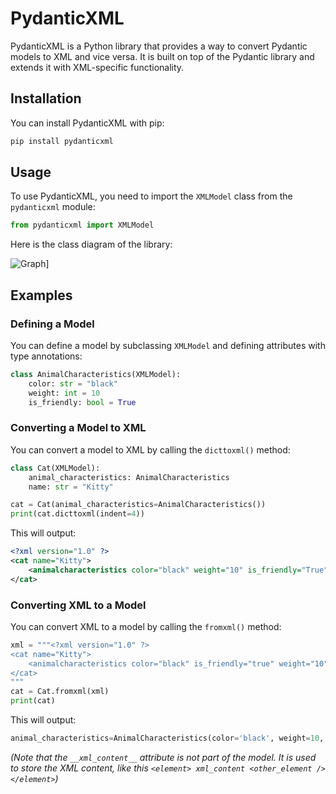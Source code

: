 # PydanticXML

PydanticXML is a Python library that provides a way to convert Pydantic models to XML and vice versa. It is built on top of the Pydantic library and extends it with XML-specific functionality.

## Installation

You can install PydanticXML with pip:

```bash
pip install pydanticxml
```

## Usage

To use PydanticXML, you need to import the `XMLModel` class from the `pydanticxml` module:

```python
from pydanticxml import XMLModel
```

Here is the class diagram of the library:

![Graph](https://mermaid.ink/img/pako:eNp9UstqwzAQ_BWhUxqcHzAh0NetpodeCnERG2ntiugRpHXTkObfu3ZCGpNQgSxpZnYGr7SXOhqUpdQOcn6y0CbwdRA8BkS8Vy8VK1yFBGJ_ZPoxn3tGBs1i8QcLpQJulZpolwsRwGMhVpCRD0CUeJlO11tIbb4rxX3YHSsPtxLHaQ9sMsCXaTOlvr1TfYxSpXjdkI0B3DJT-ritarqge9FI_gjOwcrhcigsRP-9rtcxEAb6J0ioFumcNeE_ZP6CNlYTReYnNhi2ujCygTjYBu06g4PFF6bMXClWMborqyZF3xvxHCgWnDs06uno_uY_s9kZkYX0mDxYw9c_9LqW9Ikea1ny1kAS61rW4cBC6Ci-7YKWJaUOC9ltDBCenssYfDaWYpJlAy4ziMOxOj2yGBrbysMv1qTMwg?type=png)]

## Examples

### Defining a Model

You can define a model by subclassing `XMLModel` and defining attributes with type annotations:

```python
class AnimalCharacteristics(XMLModel):
    color: str = "black"
    weight: int = 10
    is_friendly: bool = True
```

### Converting a Model to XML

You can convert a model to XML by calling the `dicttoxml()` method:

```python
class Cat(XMLModel):
    animal_characteristics: AnimalCharacteristics
    name: str = "Kitty"

cat = Cat(animal_characteristics=AnimalCharacteristics())
print(cat.dicttoxml(indent=4))
```

This will output:

```xml
<?xml version="1.0" ?>
<cat name="Kitty">
    <animalcharacteristics color="black" weight="10" is_friendly="True"/>
</cat>
```

### Converting XML to a Model

You can convert XML to a model by calling the `fromxml()` method:

```python
xml = """<?xml version="1.0" ?>
<cat name="Kitty">
    <animalcharacteristics color="black" is_friendly="true" weight="10"/>
</cat>
"""
cat = Cat.fromxml(xml)
print(cat)
```

This will output:

```python
animal_characteristics=AnimalCharacteristics(color='black', weight=10, is_friendly=True, __xml_content__=None) name='Kitty' __xml_content__='\n    '
```

*(Note that the `__xml_content__` attribute is not part of the model. It is used to store the XML content, like this `<element> xml_content <other_element /></element>`)*
